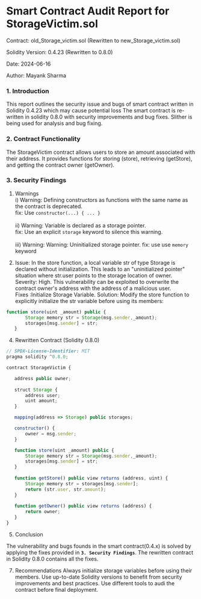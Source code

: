 # Smart Contract Audit Report for StorageVictim.sol
Contract: old_Storage_victim.sol (Rewritten to new_Storage_victim.sol)

Solidity Version: 0.4.23 (Rewritten to 0.8.0)

Date: 2024-06-16

Author: Mayank Sharma

### 1. Introduction
This report outlines the security issue and bugs of smart contract written in Solidity 0.4.23 which may cause potential loss  The smart contract is re-written in solidity 0.8.0 with security improvements and bug fixes. Slither is being used for analysis and bug fixing.

### 2. Contract Functionality
The StorageVictim contract allows users to store an amount associated with their address. It provides functions for storing (store), retrieving (getStore), and getting the contract owner (getOwner).

### 3. Security Findings
1) Warnings <br>
i) Warning: Defining constructors as functions with the same name as the contract is deprecated.<br>
    fix: Use ```constructor(...) { ... }```<br><br>
ii) Warning: Variable is declared as a storage pointer.<br>
    fix: Use an explicit `storage` keyword to silence this warning.<br><br>
iii) Warning:  Warning: Uninitialized storage pointer.
    fix: use use ```memory``` keyword 

2) Issue: In the store function, a local variable str of type Storage is declared without initialization. This leads to an "uninitialized pointer" situation where str.user points to the storage location of owner.<br>
Severity: High. This vulnerability can be exploited to overwrite the contract owner's address with the address of a malicious user.<br>
Fixes :Initialize Storage Variable.
Solution: Modify the store function to explicitly initialize the str variable before using its members:
```javascript
function store(uint _amount) public {
       Storage memory str = Storage(msg.sender,_amount);
       storages[msg.sender] = str;
   }
```
4. Rewritten Contract (Solidity 0.8.0)

```javascript
// SPDX-License-Identifier: MIT
pragma solidity ^0.8.0;

contract StorageVictim {

   address public owner;
   
   struct Storage {
       address user;
       uint amount;
   }

   mapping(address => Storage) public storages;

   constructor() {
       owner = msg.sender;
   }

   function store(uint _amount) public {
       Storage memory str = Storage(msg.sender,_amount);
       storages[msg.sender] = str;
   }
   
   function getStore() public view returns (address, uint) {
       Storage memory str = storages[msg.sender];
       return (str.user, str.amount);
   }
   
   function getOwner() public view returns (address) {
       return owner;
   }
}
```

5. Conclusion

The vulnerability and bugs founds in the smart contract(0.4.x) is solved by applying the fixes provided in <b>```3. Security Findings```</b>. The rewritten contract in Solidity 0.8.0 contains all the fixes.

7. Recommendations
Always initialize storage variables before using their members.
Use up-to-date Solidity versions to benefit from security improvements and best practices.
Use different tools to audi the contract before final deployment.
